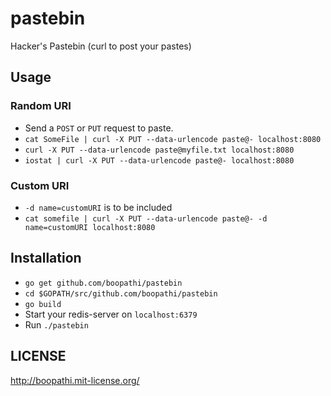 # pastebin

Hacker's Pastebin (curl to post your pastes)

## Usage

### Random URI

+ Send a `POST` or `PUT` request to paste.
+ `cat SomeFile | curl -X PUT --data-urlencode paste@- localhost:8080`
+ `curl -X PUT --data-urlencode paste@myfile.txt localhost:8080`
+ `iostat | curl -X PUT --data-urlencode paste@- localhost:8080`

### Custom URI

+ `-d name=customURI` is to be included
+ `cat somefile | curl -X PUT --data-urlencode paste@- -d name=customURI localhost:8080`

## Installation

+ `go get github.com/boopathi/pastebin`
+ `cd $GOPATH/src/github.com/boopathi/pastebin`
+ `go build`
+ Start your redis-server on `localhost:6379`
+ Run `./pastebin`

## LICENSE

http://boopathi.mit-license.org/
